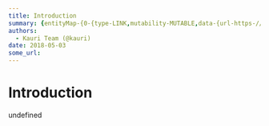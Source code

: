 ```yaml
---
title: Introduction
summary: {entityMap-{0-{type-LINK,mutability-MUTABLE,data-{url-https-//github.com/ethereum/EIPs/issues/137},1-{type-LINK,mutability-MUTABLE,data-{url-https-//etherscan.io/address/0x314159265dd8dbb310642f98f50c066173c1259b},2-{type-LINK,mutability-MUTABLE,data-{url-https-//ropsten.etherscan.io/address/0x112234455c3a32fd11230c42e7bccd4a84e02010},3-{type-LINK,mutability-MUTABLE,data-{url-https-//docs.ens.domains/en/latest/userguide.html-auctions},4-{type-LINK,mutability-MUTABLE,data-{url-https-//docs.ens.do
authors:
  - Kauri Team (@kauri)
date: 2018-05-03
some_url: 
---
```


# Introduction


undefined